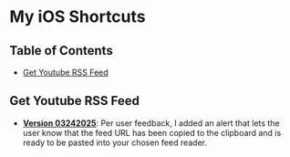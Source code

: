 # My iOS Shortcuts

## Table of Contents   
- [Get Youtube RSS Feed](#get-youtube-rss-feed)

## Get Youtube RSS Feed
- **[Version 03242025](https://www.icloud.com/shortcuts/835790b3d9b749d09cf-b484e603801d)**: Per user feedback, I added an alert that lets the user know that the feed URL has been copied to the clipboard and is ready to be pasted into your chosen feed reader.
<!--stackedit_data:
eyJoaXN0b3J5IjpbLTY2MDA0OTQwNCwtMTkxMDY4Mjk0Myw2MT
MwNDY3N119
-->